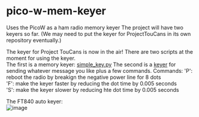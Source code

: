 # pico-w-mem-keyer
Uses the PicoW as a ham radio memory keyer
The project will have two keyers so far. (We may need to put the keyer for ProjectTouCans in its own repository eventually.)  

The keyer for Project TouCans is now in the air! There are two scripts at the moment for using the keyer.  
The first is a memory keyer: [simple_key.py]([url](https://github.com/hcarter333/pico-w-mem-keyer/blob/main/simple_key.py))
The second is a [keyer]([url](https://github.com/hcarter333/pico-w-mem-keyer/blob/main/mancwmsg.py)) for sending whatever message you like plus a few commands.
Commands:
'P': reboot the radio by breakign the negative power line for 8 dots  
'F': make the keyer faster by reducing the dot time by 0.005 seconds  
'S': make the keyer slower by reducing hte dot time by 0.005 seconds 

The FT840 auto keyer:  
![image](https://github.com/hcarter333/pico-w-mem-keyer/assets/363004/76c67375-2dab-4599-bb34-cc3faf038c42)

